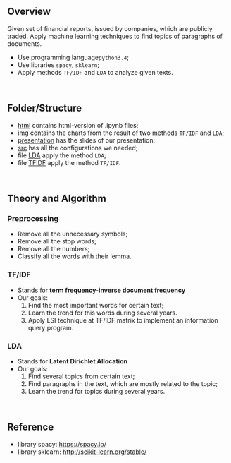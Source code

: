 ## Overview
Given set of financial reports, issued by companies, which are publicly traded. 
Apply machine learning techniques to find topics of paragraphs of documents.

- Use programming language`python3.4`;
- Use libraries `spacy`, `sklearn`;
- Apply methods `TF/IDF` and `LDA` to analyze given texts. 

<br>

## Folder/Structure
- [html](/html/) contains html-version of .ipynb files;
- [img](/img/) contains the charts from the result of two methods `TF/IDF` and `LDA`;
- [presentation](/presentation/) has the slides of our presentation;
- [src](/src/) has all the configurations we needed;
- file [LDA](/LDA.ipynb) apply the method `LDA`;
- file [TFIDF](/TFIDF_company_chart.ipynb) apply the method `TF/IDF`.

<br>

## Theory and Algorithm

### Preprocessing
- Remove all the unnecessary symbols;
- Remove all the stop words;
- Remove all the numbers;
- Classify all the words with their lemma.

### TF/IDF
- Stands for **term frequency-inverse document frequency**
- Our goals: 
    1. Find the most important words for certain text; 
    2. Learn the trend for this words during several years.
    3. Apply LSI technique at TF/IDF matrix to implement an information query program.

### LDA
- Stands for **Latent Dirichlet Allocation**
- Our goals: 
    1. Find several topics from certain text; 
    2. Find paragraphs in the text, which are mostly related to the topic; 
    3. Learn the trend for topics during several years.

<br>

## Reference
- library spacy: https://spacy.io/ 
- library sklearn: http://scikit-learn.org/stable/ 


